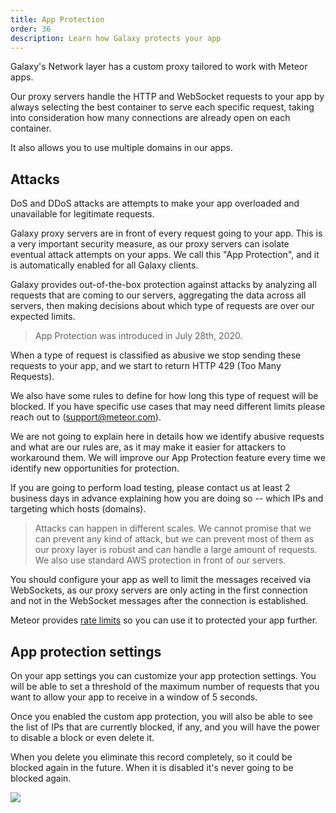 ```yaml
---
title: App Protection
order: 36
description: Learn how Galaxy protects your app
---
```


Galaxy's Network layer has a custom proxy tailored to work with Meteor apps.

Our proxy servers handle the HTTP and WebSocket requests to your app by always selecting the best container to serve each specific request, taking into consideration how many connections are already open on each container.

It also allows you to use multiple domains in our apps.

<h2 id="attacks">Attacks</h2>

DoS and DDoS attacks are attempts to make your app overloaded and unavailable for legitimate requests.

Galaxy proxy servers are in front of every request going to your app. This is a very important security measure, as our proxy servers can isolate eventual attack attempts on your apps. We call this "App Protection", and it is automatically enabled for all Galaxy clients.

Galaxy provides out-of-the-box protection against attacks by analyzing all requests that are coming to our servers, aggregating the data across all servers, then making decisions about which type of requests are over our expected limits.

> App Protection was introduced in July 28th, 2020.

When a type of request is classified as abusive we stop sending these requests to your app, and we start to return HTTP 429 (Too Many Requests).

We also have some rules to define for how long this type of request will be blocked. If you have specific use cases that may need different limits please reach out to (support@meteor.com).

We are not going to explain here in details how we identify abusive requests and what are our rules are, as it may make it easier for attackers to workaround them. We will improve our App Protection feature every time we identify new opportunities for protection.

If you are going to perform load testing, please contact us at least 2 business days in advance explaining how you are doing so -- which IPs and targeting which hosts (domains).

> Attacks can happen in different scales. We cannot promise that we can prevent any kind of attack, but we can prevent most of them as our proxy layer is robust and can handle a large amount of requests. We also use standard AWS protection in front of our servers.

You should configure your app as well to limit the messages received via WebSockets, as our proxy servers are only acting in the first connection and not in the WebSocket messages after the connection is established. 

Meteor provides [rate limits](https://docs.meteor.com/api/methods.html#ddpratelimiter) so you can use it to protected your app further. 

<h2 id="attacks">App protection settings</h2>

On your app settings you can customize your app protection settings. You will be able to set a threshold of the maximum number of requests that you want to allow your app to receive in a window of 5 seconds.

Once you enabled the custom app protection, you will also be able to see the list of IPs that are currently blocked, if any, and you will have the power to disable a block or even delete it.

When you delete you eliminate this record completely, so it could be blocked again in the future. When it is disabled it's never going to be blocked again.

<img src="/images/app-protection-custom-settings.png" />